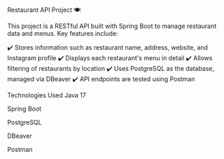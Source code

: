 Restaurant API Project 🍽️

This project is a RESTful API built with Spring Boot to manage restaurant data and menus. Key features include:

✔️ Stores information such as restaurant name, address, website, and Instagram profile
✔️ Displays each restaurant's menu in detail
✔️ Allows filtering of restaurants by location
✔️ Uses PostgreSQL as the database, managed via DBeaver
✔️ API endpoints are tested using Postman

Technologies Used
Java 17

Spring Boot

PostgreSQL

DBeaver

Postman

